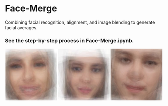 # Face-Merge
Combining facial recognition, alignment, and image blending to generate facial averages. 

### See the step-by-step process in Face-Merge.ipynb. 

![alt text](https://raw.githubusercontent.com/christophershultz/Face-Merge/master/samplefaces.png)

